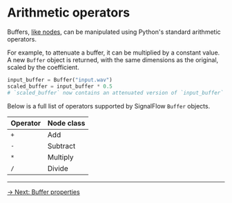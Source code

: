 # Arithmetic operators

Buffers, [like nodes](../node/operators.md), can be manipulated using Python's standard arithmetic operators.

For example, to attenuate a buffer, it can be multiplied by a constant value. A new `Buffer` object is returned, with the same dimensions as the original, scaled by the coefficient.

```python
input_buffer = Buffer("input.wav")
scaled_buffer = input_buffer * 0.5
# `scaled_buffer` now contains an attenuated version of `input_buffer`
```

Below is a full list of operators supported by SignalFlow `Buffer` objects.

| Operator | Node class |
|----------|------------|
| `+`      | Add        |
| `-`      | Subtract   |
| `*`      | Multiply   |
| `/`      | Divide     |

---

[→ Next: Buffer properties](properties.md)